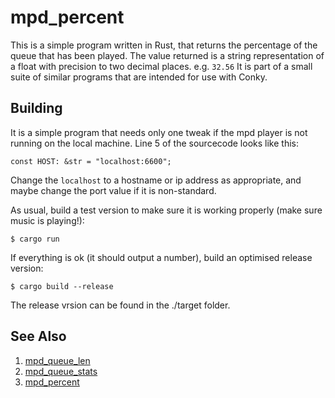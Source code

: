 # mpd_percent
This is a simple program written in Rust, that returns the percentage of the queue that has been played.
The value returned is a string representation of a float with precision to two decimal places.
e.g. `32.56`
It is part of a small suite of similar programs that are intended for use with Conky.

## Building
It is a simple program that needs only one tweak if the mpd player is not running on the local machine. Line 5 of the sourcecode looks like this:
```
const HOST: &str = "localhost:6600";
```
Change the `localhost` to a hostname or ip address as appropriate, and maybe change the port value if it is non-standard.

As usual, build a test version to make sure it is working properly (make sure music is playing!):
```
$ cargo run
```
If everything is ok (it should output a number), build an optimised release version:
```
$ cargo build --release
```
The release vrsion can be found in the ./target folder.

## See Also
1. [mpd_queue_len](https://github.com/stroggprog/mpd_queue_len)
2. [mpd_queue_stats](https://github.com/stroggprog/mpd_queue_stats)
3. [mpd_percent](https://github.com/stroggprog/mpd_percent)
